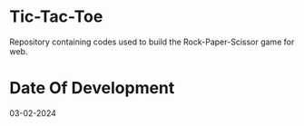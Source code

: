 # Tic-Tac-Toe
Repository containing codes used to build the Rock-Paper-Scissor game for web.

# Date Of Development
03-02-2024
